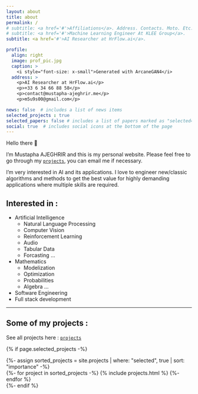 ```yaml
---
layout: about
title: about
permalink: /
# subtitle: <a href='#'>Affiliations</a>. Address. Contacts. Moto. Etc.
# subtitle: <a href='#'>Machine Learning Engineer At KLEE Group</a>.
subtitle: <a href='#'>AI Researcher at HrFlow.ai</a>.

profile:
  align: right
  image: prof_pic.jpg
  caption: >
    <i style="font-size: x-small">Generated with ArcaneGAN4</i>
  address: >
    <p>AI Researcher at HrFlow.ai</p>
    <p>+33 6 34 66 88 58</p>
    <p>contact@mustapha-ajeghrir.me</p>
    <p>m5u9s00@gmail.com</p>

news: false  # includes a list of news items
selected_projects : true
selected_papers: false # includes a list of papers marked as "selected={true}"
social: true  # includes social icons at the bottom of the page
---
```



Hello there :wave:

I’m Mustapha AJEGHRIR and this is my personal website. Please feel free to go through my [`projects`](/projects), you can email me if necessary.

I’m very interested in AI and its applications. I love to engineer new/classic algorithms and methods to get the best value for highly demanding applications where multiple skills are required.

## Interested in :
- Artificial Intelligence 
  - Natural Language Processing
  - Computer Vision
  - Reinforcement Learning
  - Audio
  - Tabular Data
  - Forcasting
  ...
- Mathematics
  - Modelization
  - Optimization
  - Probabilities
  - Algebra
  ...
- Software Engineering
- Full stack development


---

## Some of my projects :
See all projects here : [`projects`](/projects)

{% if page.selected_projects -%}
  <!-- Projects -->
  <div>
    {%- assign sorted_projects = site.projects | where: "selected", true | sort: "importance" -%}
    <div class="projects">  
      <div class="grid">
        {%- for project in sorted_projects -%}
        {% include projects.html %}
        {%- endfor %}
      </div>              
    </div>
  </div>
{%- endif %}
